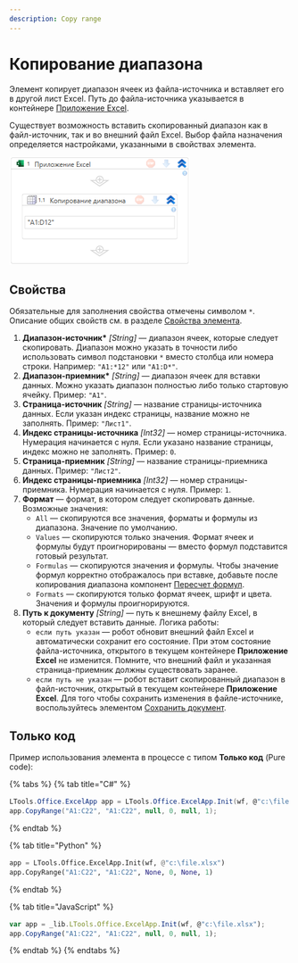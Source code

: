 ```yaml
---
description: Copy range
---
```


# Копирование диапазона

Элемент копирует диапазон ячеек из файла-источника и вставляет его в другой лист Excel. Путь до файла-источника указывается в контейнере [Приложение Excel](https://docs.primo-rpa.ru/primo-rpa/g_elements/el_basic/els_excel/el_excel_app). 

Существует возможность вставить скопированный диапазон как в файл-источник, так и во внешний файл Excel. Выбор файла назначения определяется настройками, указанными в свойствах элемента.

![Элемент «Копирование диапазона»](<../../../.gitbook/assets1/windows_items/WFCopyRange1.png>)


## Свойства
Обязательные для заполнения свойства отмечены символом `*`. Описание общих свойств см. в разделе [Свойства элемента](https://docs.primo-rpa.ru/primo-rpa/primo-studio/process/elements#svoistva-elementa).

1. **Диапазон-источник\*** *[String]* — диапазон ячеек, которые следует скопировать. Диапазон можно указать в точности либо использовать символ подстановки `*` вместо столбца или номера строки. Например: `"A1:*12"` или `"A1:D*"`.
1. **Диапазон-приемник\*** *[String]* — диапазон ячеек для вставки данных. Можно указать диапазон полностью либо только стартовую ячейку. Пример: `"A1"`.
1. **Страница-источник** *[String]* — название страницы-источника данных. Если указан индекс страницы, название можно не заполнять. Пример: `"Лист1"`.
1. **Индекс страницы-источника** *[Int32]* — номер страницы-источника. Нумерация начинается с нуля. Если указано название страницы, индекс можно не заполнять. Пример: `0`.
1. **Страница-приемник** *[String]* — название страницы-приемника данных. Пример: `"Лист2"`.
1. **Индекс страницы-приемника** *[Int32]* — номер страницы-приемника. Нумерация начинается с нуля. Пример: `1`.
1. **Формат** — формат, в котором следует скопировать данные. Возможные значения:
   * `All` — скопируются все значения, форматы и формулы из диапазона. Значение по умолчанию.
   * `Values` — скопируются только значения. Формат ячеек и формулы будут проигнорированы — вместо формул подставится готовый результат.
   * `Formulas` — скопируются значения и формулы. Чтобы значение формул корректно отображалось при вставке, добавьте после копирования диапазона компонент [Пересчет формул](https://docs.primo-rpa.ru/primo-rpa/g\_elements/osnovnye-elementy/prilozhenie-excel/el\_excel\_calc).
   * `Formats` — скопируются только формат ячеек, шрифт и цвета. Значения и формулы проигнорируются.
1. **Путь к документу** *[String]* — путь к внешнему файлу Excel, в который следует вставить данные. Логика работы:
   * `если путь указан` — робот обновит внешний файл Excel и автоматически сохранит его состояние. При этом состояние файла-источника, открытого в текущем контейнере **Приложение Excel** не изменится. Помните, что внешний файл и указанная страница-приемник должны существовать заранее. 
   * `если путь не указан` — робот вставит скопированный диапазон в файл-источник, открытый в текущем контейнере **Приложение Excel**. Для того чтобы сохранить изменения в файле-источнике, воспользуйтесь элементом [Сохранить документ](https://docs.primo-rpa.ru/primo-rpa/g_elements/el_extra/els_myoffice/els_text/el_text_save).



## Только код

Пример использования элемента в процессе с типом **Только код** (Pure code):

{% tabs %}
{% tab title="C#" %}
```csharp
LTools.Office.ExcelApp app = LTools.Office.ExcelApp.Init(wf, @"c:\file.xlsx");
app.CopyRange("A1:C22", "A1:C22", null, 0, null, 1);
```
{% endtab %}

{% tab title="Python" %}
```python
app = LTools.Office.ExcelApp.Init(wf, @"c:\file.xlsx")
app.CopyRange("A1:C22", "A1:C22", None, 0, None, 1)
```
{% endtab %}

{% tab title="JavaScript" %}
```javascript
var app = _lib.LTools.Office.ExcelApp.Init(wf, @"c:\file.xlsx");
app.CopyRange("A1:C22", "A1:C22", null, 0, null, 1);
```
{% endtab %}
{% endtabs %}
